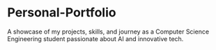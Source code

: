 # Personal-Portfolio
A showcase of my projects, skills, and journey as a Computer Science Engineering student passionate about AI and innovative tech.
